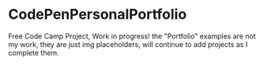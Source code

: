 # CodePenPersonalPortfolio
Free Code Camp Project,
Work in progress!
the "Portfolio" examples are not my work, they are just img placeholders, will continue to add projects as I complete them.
